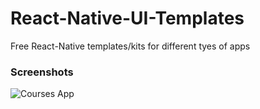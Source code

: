 # React-Native-UI-Templates

Free React-Native templates/kits for different tyes of apps

### Screenshots

![Courses App](https://imgur.com/kUlkI0U.png)
